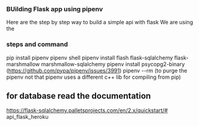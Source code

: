 ### BUilding Flask app using pipenv
Here are the step by step way to build a simple api with flask
We are using the 
### steps and command

pip install pipenv
pipenv shell 
pipenv install flash flask-sqlalchemy flask-marshmallow marshmallow-sqlalchemy
pipenv install psycopg2-binary (https://github.com/pypa/pipenv/issues/3991)
pipenv --rm (to purge the pipenv not that pipenv uses a different c++ lib for compiling from pip)

## for database read the documentation 
https://flask-sqlalchemy.palletsprojects.com/en/2.x/quickstart/# api_flask_heroku
